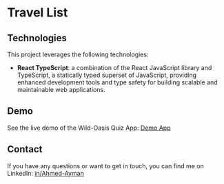 # Travel List

## Technologies

This project leverages the following technologies:

- **React TypeScript**: a combination of the React JavaScript library and TypeScript, a statically typed superset of JavaScript, providing enhanced development tools and type safety for building scalable and maintainable web applications.

## Demo

See the live demo of the Wild-Oasis Quiz App: [Demo App](https://ahmed-ayman-travel-list.netlify.app/)

## Contact

If you have any questions or want to get in touch, you can find me on LinkedIn: [in/Ahmed-Ayman](https://www.linkedin.com/in/ahmed-ayman-723605229/)
